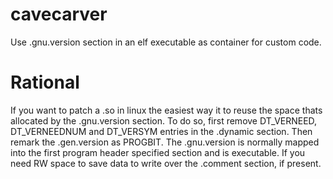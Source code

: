 # cavecarver
Use .gnu.version section  in an elf executable as container for custom code.

# Rational
If you want to patch a .so in linux the easiest way it to reuse the space thats
allocated by the .gnu.version section. To do so, first remove DT_VERNEED, DT_VERNEEDNUM
and DT_VERSYM entries in the .dynamic section. Then remark the .gen.version as PROGBIT.
The .gnu.version is normally mapped into the first program header specified section
and is executable. If you need RW space to save data to write over the .comment section,
if present.
